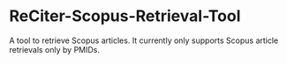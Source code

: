 # ReCiter-Scopus-Retrieval-Tool
A tool to retrieve Scopus articles. It currently only supports Scopus article retrievals only by PMIDs.
